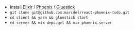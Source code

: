 * Install [Elixir](http://elixir-lang.org/install.html) / [Phoenix](http://www.phoenixframework.org/docs/installation) / [Gluestick](https://github.com/TrueCar/gluestick)
* `git clone git@github.com:marcdel/react-phoenix-todo.git`
* `cd client && yarn && gluestick start`
* `cd server && mix deps.get && mix phoenix.server`